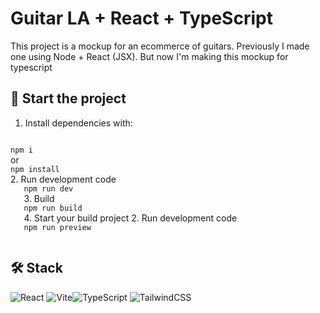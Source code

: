 # Guitar LA + React + TypeScript
This project is a mockup for an ecommerce of guitars. Previously I made one using Node + React (JSX). But now I'm making this mockup for typescript

## 🎸 Start the project
1. Install dependencies with:
<code>
npm i
</code>
or <code>
npm install
</code>
2. Run development code <code>
   npm run dev
   </code>
3. Build <code>
   npm run build
   </code>
4. Start your build project 2. Run development code <code>
   npm run preview
   </code> 

## 🛠️ Stack

![React](https://img.shields.io/badge/react-%2320232a.svg?style=for-the-badge&logo=react&logoColor=%2361DAFB)
![Vite](https://img.shields.io/badge/vite-%23646CFF.svg?style=for-the-badge&logo=vite&logoColor=white)![TypeScript](https://img.shields.io/badge/typescript-%23007ACC.svg?style=for-the-badge&logo=typescript&logoColor=white)
![TailwindCSS](https://img.shields.io/badge/tailwindcss-%2338B2AC.svg?style=for-the-badge&logo=tailwind-css&logoColor=white)
